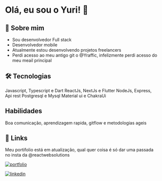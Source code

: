 # Olá, eu sou o Yuri! 👋


## 🚀 Sobre mim

- Sou desenvolvedor Full stack
- Desenvolvedor mobile 
- Atualmente estou desenvolvendo projetos freelancers
- Perdi acesso ao meu antigo git o @Yraffic, infelizmente perdi acesso do meu meail principal


## 🛠 Tecnologias 
Javascript, Typescript e Dart
ReactJs, NextJs e Flutter
NodeJs, Express, Api rest
Postgresql e Mysql
Material ui e ChakraUi

## Habilidades
 Boa comunicação, aprendizagem rapida, gitflow e metodologias ageis 


## 🔗 Links
Meu portifolio está em atualização, qual quer coisa é só dar uma passada no insta da @reactwebsolutions


[![portfolio](https://img.shields.io/badge/my_portfolio-000?style=for-the-badge&logo=ko-fi&logoColor=white)](https://reactwebsolutions.netlify.app/)

[![linkedin](https://img.shields.io/badge/linkedin-0A66C2?style=for-the-badge&logo=linkedin&logoColor=white)](https://www.linkedin.com/in/yraffic)
